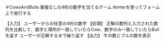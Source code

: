 ＃CowsAndBulls
重複なしの4桁の数字を当てるゲーム
tkinterを使ってフォーム上で実行する

【入力】
ユーザーからの任意の4桁の数字
【処理】
正解の数列と入力された数列を比較して、数字と場所が一致していたらCow、数字のみ一致していたらBullを返す
ユーザーが正解するまで繰り返す
【出力】
牛の数とブルの数を表示
